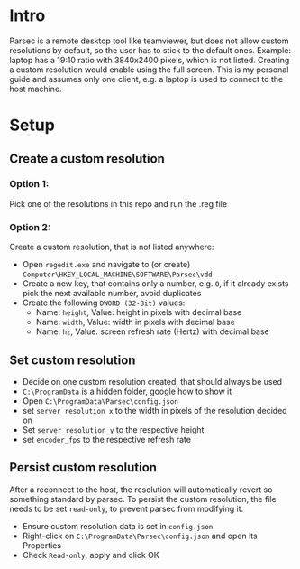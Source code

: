 # Intro

Parsec is a remote desktop tool like teamviewer, but does not allow custom resolutions by default, so the user has to stick to the default ones. 
Example: laptop has a 19:10 ratio with 3840x2400 pixels, which is not listed. Creating a custom resolution would enable using the full screen.
This is my personal guide and assumes only one client, e.g. a laptop is used to connect to the host machine.

# Setup

## Create a custom resolution

### Option 1: 

Pick one of the resolutions in this repo and run the .reg file

### Option 2:

Create a custom resolution, that is not listed anywhere:

- Open `regedit.exe` and navigate to (or create) `Computer\HKEY_LOCAL_MACHINE\SOFTWARE\Parsec\vdd`
- Create a new key, that contains only a number, e.g. `0`, if it already exists pick the next available number, avoid duplicates
- Create the following `DWORD (32-Bit)` values:
  - Name: `height`, Value: height in pixels with decimal base
  - Name: `width`, Value: width in pixels with decimal base
  - Name: `hz`, Value: screen refresh rate (Hertz) with decimal base

## Set custom resolution

- Decide on one custom resolution created, that should always be used
- `C:\ProgramData` is a hidden folder, google how to show it
- Open `C:\ProgramData\Parsec\config.json`
- set `server_resolution_x` to the width in pixels of the resolution decided on
- Set `server_resolution_y` to the respective height
- set `encoder_fps` to the respective refresh rate

## Persist custom resolution

After a reconnect to the host, the resolution will automatically revert so something standard by parsec. To persist the custom resolution, the file needs to be set `read-only`, to prevent parsec from modifying it.

- Ensure custom resolution data is set in `config.json`
- Right-click on `C:\ProgramData\Parsec\config.json` and open its Properties
- Check `Read-only`, apply and click OK
